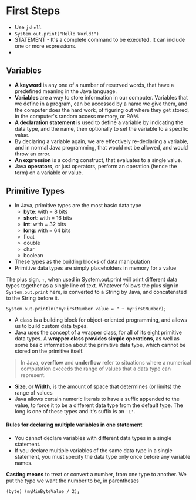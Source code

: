 # First Steps

- Use `jshell`
- `System.out.print("Hello World!")`
- STATEMENT - It's a complete command to be executed. It can include one or more expressions.
-

## Variables

- **A keyword** is any one of a number of reserved words, that have a predefined meaning in the Java language.
- **Variables** are a way to store information in our computer. Variables that we define in a program, can be accessed by a name we give them, and the computer does the hard work, of figuring out where they get stored, in the computer's random access memory, or RAM.
- **A declaration statement** is used to define a variable by indicating the data type, and the name, then optionally to set the variable to a specific value.
- By declaring a variable again, we are effectively re-declaring a variable, and in normal Java programming, that would not be allowed, and would throw an error.
- **An expression** is a coding construct, that evaluates to a single value.
- Java **operators**, or just operators, perform an operation (hence the term) on a variable or value.

## Primitive Types

- In Java, primitive types are the most basic data type
  - **byte**:  with = 8  bits
  - **short**: with = 16 bits
  - **int**:   with = 32 bits
  - **long**:  with = 64 bits
  - float
  - double
  - char
  - boolean
- These types as the building blocks of data manipulation
- Primitive data types are simply placeholders in memory for a value

The plus sign, +,  when used in System.out.print will print different data types together as a single line of text. Whatever follows the plus sign in `System.out.print` here, is converted to a String by Java, and concatenated to the String before it.

`System.out.println("myFirstNumber value = " + myFirstNumber);`

- A class is a building block for object-oriented programming, and allows us to build custom data types.
- Java uses the concept of a wrapper class, for all of its eight primitive data types. A **wrapper class provides simple operations**, as well as some basic information about the primitive data type, which cannot be stored on the primitive itself.

> In Java, **overflow** and **underflow** refer to situations where a numerical computation exceeds the range of values that a data type can represent.

- **Size, or Width**, is the amount of space that determines (or limits) the range of values
- Java allows certain numeric literals to have a suffix appended to the value, to force it to be a different data type from the default type. The long is one of these types and it's suffix is an `'L'`.

#### Rules for declaring multiple variables in one statement

- You cannot declare variables with different data types in a single statement.
- If you declare multiple variables of the same data type in a single statement, you must specify the data type only once before any variable names.


**Casting means** to treat or convert a number, from one type to another. We put the type we want the number to be, in parentheses

```ja
(byte) (myMinByteValue / 2);
```
